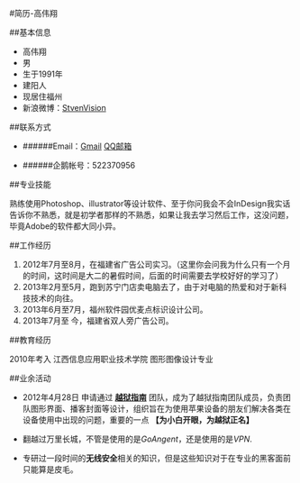 #简历-高伟翔

##基本信息

- 高伟翔
- 男
- 生于1991年
- 建阳人
- 现居住福州
- 新浪微博：[StvenVision](http://weibo.com/522370956/home?wvr=5&topnav=1&mod=logo)

##联系方式


- ######Email：[Gmail](stvencancer@gmail.con)	[QQ邮箱](522370956@qq.com)

- ######企鹅帐号：522370956

##专业技能

熟练使用Photoshop、illustrator等设计软件、至于你问我会不会InDesign我实话告诉你不熟悉，就是初学者那样的不熟悉，如果让我去学习然后工作，这没问题，毕竟Adobe的软件都大同小异。

##工作经历

1. 2012年7月至8月，在福建省广告公司实习。（这里你会问我为什么只有一个月的时间，这时间是大二的暑假时间，后面的时间需要去学校好好的学习了）
2. 2013年2月至5月，跑到苏宁门店卖电脑去了，由于对电脑的热爱和对于新科技技术的向往。
3. 2013年6月至7月，福州软件园优麦点标识设计公司。
4. 2013年7月至 今，福建省双人旁广告公司。

##教育经历

2010年考入 江西信息应用职业技术学院 图形图像设计专业

##业余活动

- 2012年4月28日 申请通过 [**越狱指南**](http://www.jbguide.me/) 团队，成为了越狱指南团队成员，负责团队图形界面、播客封面等设计，组织旨在为使用苹果设备的朋友们解决各类在设备使用中出现的问题，重要的一点 **【为小白开眼，为越狱正名】** 

- 翻越过万里长城，不管是使用的是*GoAngent*，还是使用的是*VPN*.

- 专研过一段时间的**无线安全**相关的知识，但是这些知识对于在专业的黑客面前只能算是皮毛。
